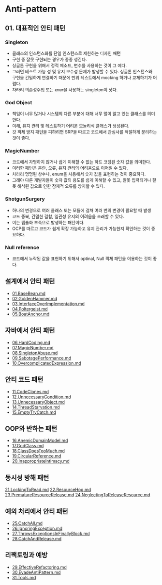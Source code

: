 # Anti-pattern

## 01. 대표적인 안티 패턴
### Singleton

- 클래스의 인스턴스화를 단일 인스턴스로 제한하는 디자인 패턴
- 구현 중 잘못 구현되는 경우가 종종 생긴다.
- 싱글톤 구현을 위해서 정적 메소드, 변수를 사용하는 것이 그 예다.
- 그러면 테스트 가능 성 및 유지 보수성 문제가 발생할 수 있다. 싱글톤 인스턴스와 구현을 긴밀하게 연결하기 때문에 만위 테스트에서 mocking 하거나 교체하기가 어렵다.
- 차라리 의존성주입 또는 `enum`을 사용하는 singleton이 낫다.

### God Object

- 책임이 너무 많거나 시스템의 다른 부분에 대해 너무 많이 알고 있는 클래스를 의미한다.
- 이해, 유지 관리 및 테스트하기 어려운 모놀리식 클래스가 생성된다.
- 갓 객체 방지 패턴을 피하려면 SRP을 따르고 코드에서 관심사를 적절하게 분리하는 것이 좋다.

### MagicNumber

- 코드에서 자명하지 않거나 쉽게 이해할 수 없는 하드 코딩된 숫자 값을 의미한다.
- 이러한 패턴은 혼란, 오류, 유지 관리의 어려움으로 이어질 수 있다.
- 차라리 명명된 상수나, enum을 사용해서 숫자 값을 표현하는 것이 중요하다.
- 그래야 다른 개발자들이 숫자 값의 용도를 쉽게 이해할 수 있고, 잘못 입력되거나 잘못 해석된 값으로 인한 잠재적 오류를 방지할 수 있다.

### ShotgunSurgery

- 하나의 변경으로 여러 클래스 또는 모듈에 걸쳐 여러 번의 변경이 필요할 때 발생
- 코드 중복, 긴밀한 결합, 일관성 유지의 어려움을 초래할 수 있다.
- 이는 캡슐화 부족으로 발생하는 패턴이다.
- OCP를 따르고 코드가 쉽게 확장 가능하고 유지 관리가 가능한지 확인하는 것이 중요하다.

### Null reference

- 코드에서 누락된 값을 표현하기 위해서 optinal, Null 객체 패턴을 이용하는 것이 좋다.

## 설계에서 안티 패턴
- [01.BaseBean.md](01.BaseBean.md)
- [02.GoldenHammer.md](02.GoldenHammer.md)
- [03.InterfaceOverImplementation.md](03.InterfaceOverImplementation.md)
- [04.Poltergeist.md](04.Poltergeist.md)
- [05.BoatAnchor.md](05.BoatAnchor.md)

## 자바에서 안티 패턴
- [06.HardCoding.md](06.HardCoding.md)
- [07.MagicNumber.md](07.MagicNumber.md)
- [08.SingletonAbuse.md](08.SingletonAbuse.md)
- [09.SabotagePerformance.md](09.SabotagePerformance.md)
- [10.OvercomplicatedExpression.md](10.OvercomplicatedExpression.md)

## 안티 코드 패턴
- [11.CodeClones.md](11.CodeClones.md)
- [12.UnnecessaryCondition.md](12.UnnecessaryCondition.md)
- [13.UnnecessaryObject.md](13.UnnecessaryObject.md)
- [14.ThreadStarvation.md](14.ThreadStarvation.md)
- [15.EmptyTryCatch.md](15.EmptyTryCatch.md)

## OOP와 반하는 패턴
- [16.AnemicDomainModel.md](16.AnemicDomainModel.md)
- [17.GodClass.md](17.GodClass.md)
- [18.ClassDoesTooMuch.md](18.ClassDoesTooMuch.md)
- [19.CircularReference.md](19.CircularReference.md)
- [20.InappropriateIntimacy.md](20.InappropriateIntimacy.md)

## 동시성 방해 패턴
[21.LockingToRead.md](21.LockingToRead.md)
[22.ResourceHog.md](22.ResourceHog.md)
[23.PrematureResourceRelease.md](23.PrematureResourceRelease.md)
[24.NeglectingToReleaseResource.md](24.NeglectingToReleaseResource.md)


## 예외 처리에서 안티 패턴
- [25.CatchAll.md](25.CatchAll.md)
- [26.IgnoringException.md](26.IgnoringException.md)
- [27.ThrowsExceptionsInFinallyBlock.md](27.ThrowsExceptionsInFinallyBlock.md)
- [28.CatchAndRelease.md](28.CatchAndRelease.md)

## 리팩토링과 예방
- [29.EffectiveRefactoring.md](29.EffectiveRefactoring.md)
- [30.EvadeAntiPattern.md](30.EvadeAntiPattern.md)
- [31.Tools.md](31.Tools.md)
